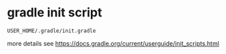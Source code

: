 # gradle init script
```
USER_HOME/.gradle/init.gradle
```
more details see https://docs.gradle.org/current/userguide/init_scripts.html
